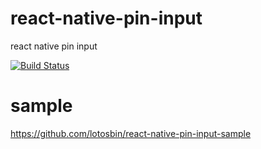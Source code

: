 # react-native-pin-input
react native pin input

[![Build Status](https://travis-ci.org/lotosbin/react-native-pin-input.svg?branch=master)](https://travis-ci.org/lotosbin/react-native-pin-input)

# sample
https://github.com/lotosbin/react-native-pin-input-sample